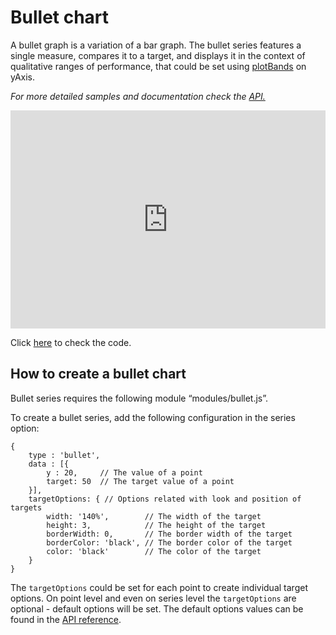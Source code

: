 Bullet chart
===

A bullet graph is a variation of a bar graph. The bullet series features a single measure, compares it to a target, and displays it in the context of qualitative ranges of performance, that could be set using [plotBands](http://api.highcharts.com/highcharts/yAxis.plotBands) on yAxis.

_For more detailed samples and documentation check the [API.](http://api.highcharts.com/highcharts/plotOptions.bullet)_

<iframe width="320" height="240" style="width: 100%; height: 349px; border: none;" src=https://www.highcharts.com/samples/view.php?path=highcharts/demo/bullet-graph></iframe>

Click [here](http://jsfiddle.net/gh/get/library/pure/highcharts/highcharts/tree/master/samples/highcharts/demo/bullet-graph/) to check the code.

How to create a bullet chart
----------------------------

Bullet series requires the following module “modules/bullet.js”.

To create a bullet series, add the following configuration in the series option:

    
    {
        type : 'bullet',
        data : [{
            y : 20,     // The value of a point
            target: 50  // The target value of a point 
        }],
        targetOptions: { // Options related with look and position of targets 
            width: '140%',        // The width of the target 
            height: 3,            // The height of the target 
            borderWidth: 0,       // The border width of the target 
            borderColor: 'black', // The border color of the target 
            color: 'black'        // The color of the target 
        }
    }
    

The `targetOptions` could be set for each point to create individual target options. On point level and even on series level the `targetOptions` are optional - default options will be set. The default options values can be found in the [API reference](http://api.highcharts.com/highcharts/series.bullet).
